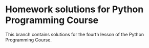 # Homework solutions for Python Programming Course

This branch contains solutions for the fourth lesson of the Python Programming Course.